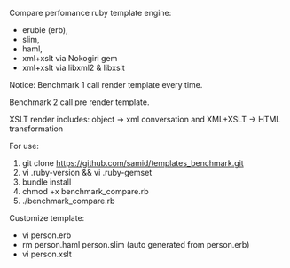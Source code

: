 Compare perfomance ruby template engine:
 * erubie (erb),
 * slim,
 * haml,
 * xml+xslt via Nokogiri gem
 * xml+xslt via libxml2 & libxslt

Notice:
  Benchmark 1 call render template every time.

  Benchmark 2 call pre render template.

  XSLT render includes: object -> xml conversation and XML+XSLT -> HTML transformation


For use:
  1.   git clone https://github.com/samid/templates_benchmark.git
  2.   vi .ruby-version && vi .ruby-gemset
  3.   bundle install
  4.   chmod +x benchmark_compare.rb
  5.   ./benchmark_compare.rb

Customize template:
  *   vi person.erb
  *   rm person.haml person.slim (auto generated from person.erb)
  *   vi person.xslt




